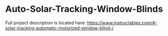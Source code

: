 # Auto-Solar-Tracking-Window-Blinds

Full project description is located here:
https://www.instructables.com/A-solar-tracking-automatic-motorized-window-blind-/

